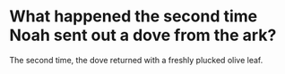 # What happened the second time Noah sent out a dove from the ark?

The second time, the dove returned with a freshly plucked olive leaf.
